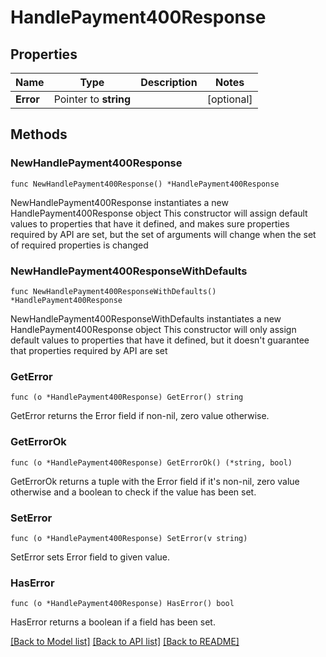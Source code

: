 # HandlePayment400Response

## Properties

Name | Type | Description | Notes
------------ | ------------- | ------------- | -------------
**Error** | Pointer to **string** |  | [optional] 

## Methods

### NewHandlePayment400Response

`func NewHandlePayment400Response() *HandlePayment400Response`

NewHandlePayment400Response instantiates a new HandlePayment400Response object
This constructor will assign default values to properties that have it defined,
and makes sure properties required by API are set, but the set of arguments
will change when the set of required properties is changed

### NewHandlePayment400ResponseWithDefaults

`func NewHandlePayment400ResponseWithDefaults() *HandlePayment400Response`

NewHandlePayment400ResponseWithDefaults instantiates a new HandlePayment400Response object
This constructor will only assign default values to properties that have it defined,
but it doesn't guarantee that properties required by API are set

### GetError

`func (o *HandlePayment400Response) GetError() string`

GetError returns the Error field if non-nil, zero value otherwise.

### GetErrorOk

`func (o *HandlePayment400Response) GetErrorOk() (*string, bool)`

GetErrorOk returns a tuple with the Error field if it's non-nil, zero value otherwise
and a boolean to check if the value has been set.

### SetError

`func (o *HandlePayment400Response) SetError(v string)`

SetError sets Error field to given value.

### HasError

`func (o *HandlePayment400Response) HasError() bool`

HasError returns a boolean if a field has been set.


[[Back to Model list]](../README.md#documentation-for-models) [[Back to API list]](../README.md#documentation-for-api-endpoints) [[Back to README]](../README.md)



